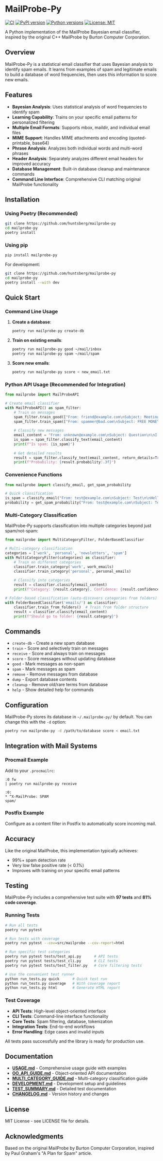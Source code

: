 # MailProbe-Py

[![CI](https://github.com/huntsberg/mailprobe-py/actions/workflows/ci.yml/badge.svg)](https://github.com/huntsberg/mailprobe-py/actions/workflows/ci.yml)
[![PyPI version](https://badge.fury.io/py/mailprobe-py.svg)](https://badge.fury.io/py/mailprobe-py)
[![Python versions](https://img.shields.io/badge/python-3.9%2B-blue)](https://pypi.org/project/mailprobe-py/)
[![License: MIT](https://img.shields.io/badge/License-MIT-yellow.svg)](https://opensource.org/licenses/MIT)

A Python implementation of the MailProbe Bayesian email classifier, inspired by the original C++ MailProbe by Burton Computer Corporation.

## Overview

MailProbe-Py is a statistical email classifier that uses Bayesian analysis to identify spam emails. It learns from examples of spam and legitimate emails to build a database of word frequencies, then uses this information to score new emails.

## Features

- **Bayesian Analysis**: Uses statistical analysis of word frequencies to identify spam
- **Learning Capability**: Trains on your specific email patterns for personalized filtering
- **Multiple Email Formats**: Supports mbox, maildir, and individual email files
- **MIME Support**: Handles MIME attachments and encoding (quoted-printable, base64)
- **Phrase Analysis**: Analyzes both individual words and multi-word phrases
- **Header Analysis**: Separately analyzes different email headers for improved accuracy
- **Database Management**: Built-in database cleanup and maintenance commands
- **Command Line Interface**: Comprehensive CLI matching original MailProbe functionality

## Installation

### Using Poetry (Recommended)

```bash
git clone https://github.com/huntsberg/mailprobe-py
cd mailprobe-py
poetry install
```

### Using pip

```bash
pip install mailprobe-py
```

For development:

```bash
git clone https://github.com/huntsberg/mailprobe-py
cd mailprobe-py
poetry install --with dev
```

## Quick Start

### Command Line Usage

1. **Create a database**:
   ```bash
   poetry run mailprobe-py create-db
   ```

2. **Train on existing emails**:
   ```bash
   poetry run mailprobe-py good ~/mail/inbox
   poetry run mailprobe-py spam ~/mail/spam
   ```

3. **Score new emails**:
   ```bash
   poetry run mailprobe-py score < new_email.txt
   ```

### Python API Usage (Recommended for Integration)

```python
from mailprobe import MailProbeAPI

# Create email classifier
with MailProbeAPI() as spam_filter:
    # Train on messages
    spam_filter.train_good(["From: friend@example.com\nSubject: Meeting\n\nLet's meet tomorrow."])
    spam_filter.train_spam(["From: spammer@bad.com\nSubject: FREE MONEY\n\nClick here!"])
    
    # Classify new messages
    email_content = "From: unknown@example.com\nSubject: Question\n\nI have a question."
    is_spam = spam_filter.classify_text(email_content)
    print(f"Is spam: {is_spam}")
    
    # Get detailed results
    result = spam_filter.classify_text(email_content, return_details=True)
    print(f"Probability: {result.probability:.3f}")
```

### Convenience Functions

```python
from mailprobe import classify_email, get_spam_probability

# Quick classification
is_spam = classify_email("From: test@example.com\nSubject: Test\n\nHello")
probability = get_spam_probability("From: test@example.com\nSubject: Test\n\nHello")
```

### Multi-Category Classification

MailProbe-Py supports classification into multiple categories beyond just spam/not-spam:

```python
from mailprobe import MultiCategoryFilter, FolderBasedClassifier

# Multi-category classification
categories = ['work', 'personal', 'newsletters', 'spam']
with MultiCategoryFilter(categories) as classifier:
    # Train on different categories
    classifier.train_category('work', work_emails)
    classifier.train_category('personal', personal_emails)
    
    # Classify into categories
    result = classifier.classify(email_content)
    print(f"Category: {result.category}, Confidence: {result.confidence:.3f}")

# Folder-based classification (auto-discovers categories from folders)
with FolderBasedClassifier('emails/') as classifier:
    classifier.train_from_folders()  # Train from folder structure
    result = classifier.classify(email_content)
    print(f"Should go to folder: {result.category}")
```

## Commands

- `create-db` - Create a new spam database
- `train` - Score and selectively train on messages
- `receive` - Score and always train on messages  
- `score` - Score messages without updating database
- `good` - Mark messages as non-spam
- `spam` - Mark messages as spam
- `remove` - Remove messages from database
- `dump` - Export database contents
- `cleanup` - Remove old/rare terms from database
- `help` - Show detailed help for commands

## Configuration

MailProbe-Py stores its database in `~/.mailprobe-py/` by default. You can change this with the `-d` option:

```bash
poetry run mailprobe-py -d /path/to/database score < email.txt
```

## Integration with Mail Systems

### Procmail Example

Add to your `.procmailrc`:

```
:0 fw
| poetry run mailprobe-py receive

:0:
* ^X-MailProbe: SPAM
spam/
```

### Postfix Example

Configure as a content filter in Postfix to automatically score incoming mail.

## Accuracy

Like the original MailProbe, this implementation typically achieves:
- 99%+ spam detection rate
- Very low false positive rate (< 0.1%)
- Improves with training on your specific email patterns

## Testing

MailProbe-Py includes a comprehensive test suite with **97 tests** and **81% code coverage**.

### Running Tests

```bash
# Run all tests
poetry run pytest

# Run tests with coverage
poetry run pytest --cov=src/mailprobe --cov-report=html

# Run specific test categories
poetry run pytest tests/test_api.py      # API tests
poetry run pytest tests/test_cli.py      # CLI tests
poetry run pytest tests/test_filter.py   # Core filtering tests

# Use the convenient test runner
python run_tests.py quick      # Quick test run
python run_tests.py coverage   # With coverage report
python run_tests.py html       # Generate HTML report
```

### Test Coverage

- **API Tests**: High-level object-oriented interface
- **CLI Tests**: Command-line interface functionality  
- **Core Tests**: Spam filtering, database, tokenization
- **Integration Tests**: End-to-end workflows
- **Error Handling**: Edge cases and invalid inputs

All tests pass successfully and the library is ready for production use.

## Documentation

- **[USAGE.md](USAGE.md)** - Comprehensive usage guide with examples
- **[OO_API_GUIDE.md](OO_API_GUIDE.md)** - Object-oriented API documentation
- **[MULTI_CATEGORY_GUIDE.md](MULTI_CATEGORY_GUIDE.md)** - Multi-category classification guide
- **[DEVELOPMENT.md](DEVELOPMENT.md)** - Development setup and guidelines
- **[TEST_SUMMARY.md](TEST_SUMMARY.md)** - Detailed test documentation
- **[CHANGELOG.md](CHANGELOG.md)** - Version history and changes

## License

MIT License - see LICENSE file for details.

## Acknowledgments

Based on the original MailProbe by Burton Computer Corporation, inspired by Paul Graham's "A Plan for Spam" article.
